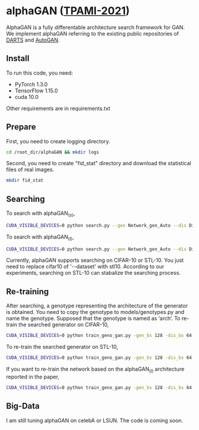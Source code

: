 ﻿# alphaGAN ([TPAMI-2021](https://ieeexplore.ieee.org/abstract/document/9496081))

AlphaGAN is a fully differentable architecture search framework for GAN. We implement alphaGAN referring to the existing public repositories of [DARTS](https://github.com/quark0/darts) and [AutoGAN](https://github.com/TAMU-VITA/AutoGAN). 

## Install

To run this code, you need:
- PyTorch 1.3.0
- TensorFlow 1.15.0
- cuda 10.0

Other requirements are in requirements.txt

## Prepare
First, you need to create logging directory.
```bash
cd /root_dir/alphaGAN && mkdir logs
```

Second, you need to create "fid_stat" directory and download the statistical files of real images.
```bash
mkdir fid_stat
```

## Searching

To search with alphaGAN$_{(s)}$,
```bash
CUDA_VISIBLE_DEVICES=0 python search.py --gen Network_gen_Auto --dis Discriminator --gf_dim 256 --df_dim 128 --fix_alphas_epochs -1 --only_update_w_g --gen_normal_opr PRIMITIVES_NORMAL_GEN_wo_skip_none_sep --inner_steps 20 --worst_steps 20 --outter_steps 20 --exp_name search_test  --eval_every 4 --dataset cifar10
```
To search with alphaGAN$_{(l)}$,
```bash
CUDA_VISIBLE_DEVICES=0 python search.py --gen Network_gen_Auto --dis Discriminator --gf_dim 256 --df_dim 128 --fix_alphas_epochs -1 --only_update_w_g --gen_normal_opr PRIMITIVES_NORMAL_GEN_wo_skip_none_sep --inner_steps 390 --worst_steps 390 --outter_steps 20 --exp_name search_test  --eval_every 4 --dataset cifar10
```
Currently, alphaGAN supports searching on CIFAR-10 or STL-10. You just need to replace cifar10 of '--dataset' with stl10. According to our experiments, searching on STL-10 can stabalize the searching process.

## Re-training

After searching, a genotype representing the architecture of the generator is obtained. You need to copy the genotype to models/genotypes.py and name the genotype. Supposed that the genotype is named as ‘arch’. To re-train the searched generator on CIFAR-10,
```bash
CUDA_VISIBLE_DEVICES=0 python train_geno_gan.py -gen_bs 128 -dis_bs 64 --dataset cifar10 --bottom_width 4 --img_size 32 --max_iter 50000 --gen_model alphaGAN_network --dis_model alphaGAN_network --latent_dim 128 --gf_dim 256 --df_dim 128 --g_spectral_norm False --d_spectral_norm True --g_lr 2e-4 --d_lr 2e-4 --beta1 0.0 --beta2 0.9 --init_type xavier_uniform --n_critic 5 --val_freq 20 --arch_gen arch --gen Network_gen_Auto --dis Discriminator --exp_name re-train_searched_G --eval_dg
```
To re-train the searched generator on STL-10,
```bash
CUDA_VISIBLE_DEVICES=0 python train_geno_gan.py -gen_bs 128 -dis_bs 64 --dataset stl10 --bottom_width 6 --img_size 48 --max_iter 80000 --gen_model alphaGAN_network --dis_model alphaGAN_network --latent_dim 128 --gf_dim 256 --df_dim 128 --g_spectral_norm False --d_spectral_norm True --g_lr 2e-4 --d_lr 2e-4 --beta1 0.5 --beta2 0.9 --init_type xavier_uniform --n_critic 5 --val_freq 20 --arch_gen arch --gen Network_gen_Auto --dis Discriminator --exp_name re-train_searched_G_onSTL10 --eval_dg
```
If you want to re-train the network based on the alphaGAN$_{(l)}$ architecture reported in the paper,
```bash
CUDA_VISIBLE_DEVICES=0 python train_geno_gan.py -gen_bs 128 -dis_bs 64 --dataset stl10 --bottom_width 6 --img_size 48 --max_iter 80000 --gen_model alphaGAN_network --dis_model alphaGAN_network --latent_dim 128 --gf_dim 256 --df_dim 128 --g_spectral_norm False --d_spectral_norm True --g_lr 2e-4 --d_lr 2e-4 --beta1 0.5 --beta2 0.9 --init_type xavier_uniform --n_critic 5 --val_freq 20 --arch_gen alphaGAN_l --gen Network_gen_Auto --dis Discriminator --exp_name re-train_searched_G_onSTL10 --eval_dg
```

## Big-Data

I am still tuning alphaGAN on celebA or LSUN. The code is coming soon.
